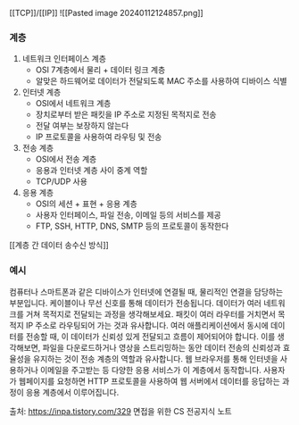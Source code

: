 [[TCP]]/[[IP]]
![[Pasted image 20240112124857.png]]
### 계층

1. 네트워크 인터페이스 계층
	- OSI 7계층에서 물리 + 데이터 링크 계층
	- 알맞은 하드웨어로 데이터가 전달되도록 MAC 주소를 사용하여 디바이스 식별
2. 인터넷 계층
	- OSI에서 네트워크 계층
	- 장치로부터 받은 패킷을 IP 주소로 지정된 목적지로 전송
	- 전달 여부는 보장하지 않는다
	- IP 프로토콜을 사용하여 라우팅 및 전송
3. 전송 계층
	- OSI에서 전송 계층
	- 응용과 인터넷 계층 사이 중계 역할
	- TCP/UDP 사용
4. 응용 계층
	- OSI의 세션 + 표현 + 응용 계층
	- 사용자 인터페이스, 파일 전송, 이메일 등의 서비스를 제공
	- FTP, SSH, HTTP, DNS, SMTP 등의 프로토콜이 동작한다

[[계층 간 데이터 송수신 방식]]
### 예시

컴퓨터나 스마트폰과 같은 디바이스가 인터넷에 연결될 때, 물리적인 연결을 담당하는 부분입니다. 케이블이나 무선 신호를 통해 데이터가 전송됩니다.
데이터가 여러 네트워크를 거쳐 목적지로 전달되는 과정을 생각해보세요. 패킷이 여러 라우터를 거치면서 목적지 IP 주소로 라우팅되어 가는 것과 유사합니다.
여러 애플리케이션에서 동시에 데이터를 전송할 때, 이 데이터가 신뢰성 있게 전달되고 흐름이 제어되어야 합니다. 이를 생각해보면, 파일을 다운로드하거나 영상을 스트리밍하는 동안 데이터 전송의 신뢰성과 효율성을 유지하는 것이 전송 계층의 역할과 유사합니다.
웹 브라우저를 통해 인터넷을 사용하거나 이메일을 주고받는 등 다양한 응용 서비스가 이 계층에서 동작합니다. 사용자가 웹페이지를 요청하면 HTTP 프로토콜을 사용하여 웹 서버에서 데이터를 응답하는 과정이 응용 계층에서 이루어집니다.

출처:
https://inpa.tistory.com/329
면접을 위한 CS 전공지식 노트